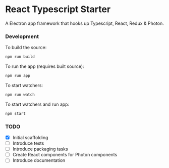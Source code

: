 # React Typescript Starter

A Electron app framework that hooks up Typescript, React, Redux & Photon.

### Development

To build the source:
```sh
npm run build
```

To run the app (requires built source):
```sh
npm run app
```

To start watchers:
```sh
npm run watch
```

To start watchers and run app:
```sh
npm start
```

### TODO

- [x] Initial scaffolding
- [ ] Introduce tests
- [ ] Introduce packaging tasks
- [ ] Create React components for Photon components
- [ ] Introduce documentation
